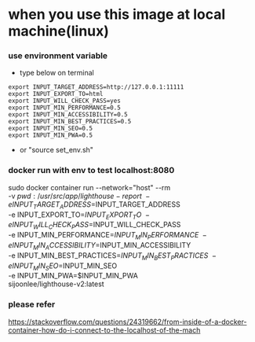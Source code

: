 # when you use this image at local machine(linux)

### use environment variable
- type below on terminal
```
export INPUT_TARGET_ADDRESS=http://127.0.0.1:11111
export INPUT_EXPORT_TO=html
export INPUT_WILL_CHECK_PASS=yes
export INPUT_MIN_PERFORMANCE=0.5
export INPUT_MIN_ACCESSIBILITY=0.5
export INPUT_MIN_BEST_PRACTICES=0.5
export INPUT_MIN_SEO=0.5
export INPUT_MIN_PWA=0.5
```
- or "source set_env.sh"

### docker run with env to test localhost:8080
sudo docker container run --network="host" --rm \
-v ${pwd}:/usr/src/app/lighthouse-report \
-e INPUT_TARGET_ADDRESS=$INPUT_TARGET_ADDRESS \
-e INPUT_EXPORT_TO=$INPUT_EXPORT_TO \
-e INPUT_WILL_CHECK_PASS=$INPUT_WILL_CHECK_PASS \
-e INPUT_MIN_PERFORMANCE=$INPUT_MIN_PERFORMANCE \
-e INPUT_MIN_ACCESSIBILITY=$INPUT_MIN_ACCESSIBILITY \
-e INPUT_MIN_BEST_PRACTICES=$INPUT_MIN_BEST_PRACTICES \
-e INPUT_MIN_SEO=$INPUT_MIN_SEO \
-e INPUT_MIN_PWA=$INPUT_MIN_PWA \
sijoonlee/lighthouse-v2:latest


### please refer
https://stackoverflow.com/questions/24319662/from-inside-of-a-docker-container-how-do-i-connect-to-the-localhost-of-the-mach
